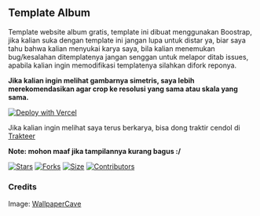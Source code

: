 ## Template Album

Template website album gratis, template ini dibuat menggunakan Boostrap, jika kalian suka dengan template ini jangan lupa untuk distar ya, biar saya tahu bahwa kalian menyukai karya saya, bila kalian menemukan bug/kesalahan ditemplatenya jangan senggan untuk melapor ditab issues, apabila kalian ingin memodifikasi templatenya silahkan difork reponya.

**Jika kalian ingin melihat gambarnya simetris, saya lebih merekomendasikan agar crop ke resolusi yang sama atau skala yang sama.**

[![Deploy with Vercel](https://vercel.com/button)](https://vercel.com/new/clone?repository-url=https%3A%2F%2Fgithub.com%2Flendradxx%2Fweb-album&project-name=your-name-album&repo-name=web-album)

Jika kalian ingin melihat saya terus berkarya, bisa dong traktir cendol di [Trakteer](https://trakteer.id/lendradxx/tip)

**Note: mohon maaf jika tampilannya kurang bagus :/**

[![Stars](https://img.shields.io/github/stars/lendradx/web-album?label=Stars&logo=github)](https://github.com/lendradxx/web-album)
[![Forks](https://img.shields.io/github/forks/lendradx/web-album?label=Forks&logo=github)](https://github.com/lendradxx/web-album)
[![Size](https://img.shields.io/github/repo-size/lendradx/web-album?label=Size&logo=github)](https://github.com/lendradxx/web-album)
[![Contributors](https://img.shields.io/github/contributors/lendradx/web-album?label=Contributors&logo=github)](https://github.com/lendradxx/web-album)

### Credits
Image: [WallpaperCave](https://wallpapercave.com)
